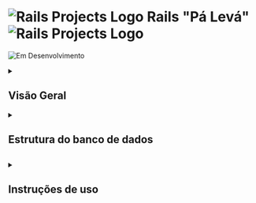 # <img src="https://cdn-icons-png.flaticon.com/128/82/82667.png" alt="Rails Projects Logo" width="40" height="30" /> Rails "Pá Levá" <img src="https://cdn-icons-png.flaticon.com/128/82/82667.png" alt="Rails Projects Logo" width="40" height="30" /> 


![Em Desenvolvimento](https://img.shields.io/badge/status-Em%20Desenvolvimento-yellow)

<details>

<summary> <h2>Visão Geral</h2> </summary>

Este projeto está sendo desenvolvido como requisito avaliativo do programa <a href="https://treinadev.com.br/">Treina Dev</a> da <a href="https://www.campuscode.com.br/">Campus Code</a>. O projeto consiste num **Sistema de Gerenciamento de Estabelecimentos que Comercializam Alimentos** desenvolvido com Ruby on Rails.

</details>

<details>

<summary> <h2>Estrutura do banco de dados<h2> </summary>

![Diagrama](./public/diagrama.png)

</details>

<details>

<summary> <h2>Instruções de uso</h2> </summary>

---
## Configuração do Ruby
Este projeto requer o Ruby na versão `3.2.2`. Recomendamos usar [RVM](https://rvm.io/) ou [rbenv](https://github.com/rbenv/rbenv) para gerenciar versões do Ruby.

### Com RVM:
```bash
rvm install 3.2.2
rvm use 3.2.2
```

### Com rbenv:
```bash
rbenv install 3.2.2
rbenv local 3.2.2
```
Outra opção é inserir a sua versão do ruby diretamente no gemfile da aplicação.

## 1. Clonando o Repositório

Primeiro, você precisa clonar o repositório para o seu ambiente local. Abra o terminal e execute o seguinte comando:

```bash
git clone git@github.com:SamuelRocha91/rails_paleva.git
cd rails_paleva
```

## 2. Instalando as Dependências

Antes de rodar a aplicação, é necessário instalar as dependências. Para isso, use o Bundler:

```bash
bundle install
```

Isso irá instalar todas as gems necessárias para a aplicação.

## 3. Configurando o Banco de Dados

A aplicação utiliza o banco de dados para armazenar os dados. Siga os passos abaixo para configurar e migrar o banco de dados.

### Criar o Banco de Dados

Execute o seguinte comando para criar o banco de dados:

```bash
rails db:create
```

### OBS: Em caso de erro no procedimento anterior, não sendo a questão inicialmente tratada da versão do ruby no gemfile x local, pode ser preciso rodar: 
```bash
bundle install
bundle pristine
rails db:create
```

### Rodar as Migrações

Agora, você deve rodar as migrações para garantir que a estrutura do banco de dados esteja atualizada:

```bash
rails db:migrate
```

### Rodando as Seeds

Após as migrações, você pode rodar as *seeds* para popular o banco de dados com dados iniciais, como usuários e registros do sistema. Para isso, execute:

```bash
rails db:seed
```

Isso irá criar usuários e outros dados necessários para começar a testar a aplicação.

## 4. Usuários Preexistentes

Para facilitar a navegação e testes no sistema, preparamos alguns usuários padrão que você pode usar para se autenticar na aplicação:

### Usuários Administradores

- **Email**: urso@gmail.com
- **Senha**: 1234567891234

Este usuário tem acesso completo ao sistema e pode gerenciar todos os aspectos da aplicação.

### Usuários Comuns

- **Email**: boimanso@gmail.com
- **Senha**: 1234567891234

Este usuário pode acessar as funcionalidades limitadas da aplicação, mas não tem permissões administrativas.

## 5. Rodando a Aplicação

Agora que o banco de dados foi configurado e as seeds foram aplicadas, você pode rodar a aplicação localmente. Execute o seguinte comando para iniciar o servidor:

```bash
rails server
```

Isso irá iniciar o servidor localmente. Você pode acessar a aplicação através do navegador, indo para [http://localhost:3000](http://localhost:3000).

## 6. Testando a Aplicação

Com o servidor em funcionamento, use as credenciais dos usuários fornecidos para navegar pela aplicação. O usuário administrador pode acessar todas as funcionalidades, enquanto o usuário comum pode testar funcionalidades limitadas.

É possível também rodar os testes de sistema, unitários e de request da aplicação a partir do seguinte comando:

```bash
bundle exec rspec
```

</details>


